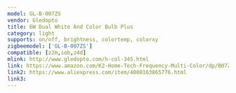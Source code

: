 ```yaml
---
model: GL-B-007ZS
vendor: Gledopto
title: 6W Dual White And Color Bulb Plus
category: light
supports: on/off, brightness, colortemp, colorxy
zigbeemodel: ['GL-B-007ZS'] 
compatible: [z2m,iob,z4d]
mlink: http://www.gledopto.com/h-col-345.html
link: https://www.amazon.com/K2-Home-Tech-Frequency-Multi-Color/dp/B07ZNB6ZJQ
link2: https://www.aliexpress.com/item/4000163865776.html
link3: 
---
```

